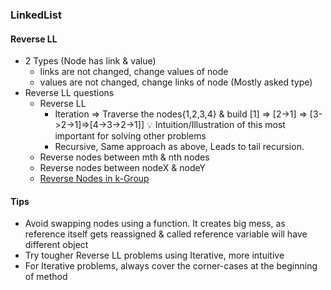 ### LinkedList

#### Reverse LL
- 2 Types (Node has link & value)
  - links are not changed, change values of node
  - values are not changed, change links of node (Mostly asked type)
- Reverse LL questions
  - Reverse LL
    - Iteration => Traverse the nodes{1,2,3,4} & build [1] => [2->1] => [3->2->1]=>[4->3->2->1]] :bulb: Intuition/Illustration of this most important for solving other problems 
    - Recursive, Same approach as above, Leads to tail recursion.
  - Reverse nodes between mth & nth nodes
  - Reverse nodes between nodeX & nodeY
  - [Reverse Nodes in k-Group](./Leetcode/src/main/java/year2k21/common/pattern/linkedlist/ReverseNodesInKGroup25.java) 

#### Tips
- Avoid swapping nodes using a function. It creates big mess, as reference itself gets reassigned & called reference variable will have different object
- Try tougher Reverse LL problems using Iterative, more intuitive 
- For Iterative problems, always cover the corner-cases at the beginning of method